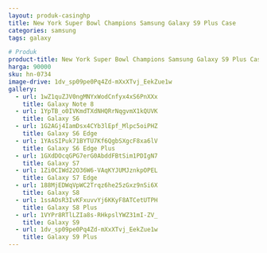 ```yaml
---
layout: produk-casinghp
title: New York Super Bowl Champions Samsung Galaxy S9 Plus Case
categories: samsung
tags: galaxy

# Produk
product-title: New York Super Bowl Champions Samsung Galaxy S9 Plus Case
harga: 90000
sku: hn-0734
image-drive: 1dv_sp09pe0Pq4Zd-mXxXTvj_EekZue1w
gallery:
  - url: 1wZ1quZJV0ngMNYxWodCnfyx4xS6PnXXx
    title: Galaxy Note 8
  - url: 1YpTB_o0IVKmdTXdNHQRrNqgvmX1kQUVK
    title: Galaxy S6
  - url: 1G2AGj4IamDsx4CYb3lEpf_Mlpc5oiPHZ
    title: Galaxy S6 Edge
  - url: 1YAsSIPuk71BYTU7Kf6QgbSXgcF8xa6lV
    title: Galaxy S6 Edge Plus
  - url: 1GXdDOcqGPG7erG0AbddFBtSim1PDIgN7
    title: Galaxy S7
  - url: 1Zi0CIWd22O36W6-VAqKYJUMJznkpOPEL
    title: Galaxy S7 Edge
  - url: 188MjEDWqVpWC2Trqz6he25zGxz9nSi6X
    title: Galaxy S8
  - url: 1ssAOsR3IvKFxuvvYj6KKyF8ATCetUTPH
    title: Galaxy S8 Plus
  - url: 1VYPr8RTlLZIa8s-RHkpslYWZ31mI-ZV_
    title: Galaxy S9
  - url: 1dv_sp09pe0Pq4Zd-mXxXTvj_EekZue1w
    title: Galaxy S9 Plus
---
```

